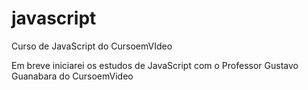 # javascript
 Curso de JavaScript do CursoemVIdeo

Em breve iniciarei os estudos de JavaScript com o Professor Gustavo Guanabara do CursoemVideo